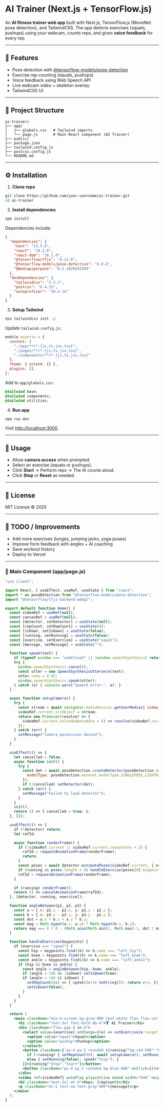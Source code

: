 # AI Trainer (Next.js + TensorFlow\.js)

An **AI fitness trainer web app** built with Next.js, TensorFlow\.js (MoveNet pose detection), and TailwindCSS. The app detects exercises (squats, pushups) using your webcam, counts reps, and gives **voice feedback** for every rep.

---

## 🚀 Features

* Pose detection with [@tensorflow-models/pose-detection](https://github.com/tensorflow/tfjs-models/tree/master/pose-detection)
* Exercise rep counting (squats, pushups)
* Voice feedback using Web Speech API
* Live webcam video + skeleton overlay
* TailwindCSS UI

---

## 📂 Project Structure

```
ai-trainer/
├── app/
│   ├── globals.css   # Tailwind imports
│   └── page.js       # Main React component (AI Trainer)
├── public/
├── package.json
├── tailwind.config.js
├── postcss.config.js
└── README.md
```

---

## ⚙️ Installation

1. **Clone repo**

```bash
git clone https://github.com/your-username/ai-trainer.git
cd ai-trainer
```

2. **Install dependencies**

```bash
npm install
```

Dependencies include:

```json
{
  "dependencies": {
    "next": "13.5.6",
    "react": "18.2.0",
    "react-dom": "18.2.0",
    "@tensorflow/tfjs": "4.11.0",
    "@tensorflow-models/pose-detection": "0.0.8",
    "@mediapipe/pose": "0.5.1620242384"
  },
  "devDependencies": {
    "tailwindcss": "3.5.2",
    "postcss": "8.4.23",
    "autoprefixer": "10.4.14"
  }
}
```

3. **Setup Tailwind**

```bash
npx tailwindcss init -p
```

Update `tailwind.config.js`:

```js
module.exports = {
  content: [
    "./app/**/*.{js,ts,jsx,tsx}",
    "./pages/**/*.{js,ts,jsx,tsx}",
    "./components/**/*.{js,ts,jsx,tsx}"
  ],
  theme: { extend: {} },
  plugins: [],
};
```

Add to `app/globals.css`:

```css
@tailwind base;
@tailwind components;
@tailwind utilities;
```

4. **Run app**

```bash
npm run dev
```

Visit [http://localhost:3000](http://localhost:3000).

---

## 🎥 Usage

* Allow **camera access** when prompted.
* Select an exercise (squats or pushups).
* Click **Start** → Perform reps → The AI counts aloud.
* Click **Stop** or **Reset** as needed.

---

## 📜 License

MIT License © 2025

---

## 📌 TODO / Improvements

* Add more exercises (lunges, jumping jacks, yoga poses)
* Improve form feedback with angles + AI coaching
* Save workout history
* Deploy to Vercel

---

### 🔑 Main Component (app/page.js)

```jsx
"use client";

import React, { useEffect, useRef, useState } from "react";
import * as poseDetection from "@tensorflow-models/pose-detection";
import "@tensorflow/tfjs-backend-webgl";

export default function Home() {
  const videoRef = useRef(null);
  const canvasRef = useRef(null);
  const [detector, setDetector] = useState(null);
  const [repCount, setRepCount] = useState(0);
  const [isDown, setIsDown] = useState(false);
  const [running, setRunning] = useState(false);
  const [exercise, setExercise] = useState("squat");
  const [message, setMessage] = useState("");

  function speak(text) {
    if (typeof window === "undefined" || !window.speechSynthesis) return;
    try {
      window.speechSynthesis.cancel();
      const utter = new SpeechSynthesisUtterance(text);
      utter.rate = 0.95;
      window.speechSynthesis.speak(utter);
    } catch (e) { console.warn("Speech error:", e); }
  }

  async function setupCamera() {
    try {
      const stream = await navigator.mediaDevices.getUserMedia({ video: { width: 640, height: 480 }, audio: false });
      videoRef.current.srcObject = stream;
      return new Promise((resolve) => {
        videoRef.current.onloadedmetadata = () => resolve(videoRef.current);
      });
    } catch (err) {
      setMessage("Camera permission denied");
    }
  }

  useEffect(() => {
    let cancelled = false;
    async function init() {
      try {
        const det = await poseDetection.createDetector(poseDetection.SupportedModels.MoveNet, {
          modelType: poseDetection.movenet.modelType.SINGLEPOSE_LIGHTNING,
        });
        if (!cancelled) setDetector(det);
      } catch (err) {
        setMessage("Failed to load detector");
      }
    }
    init();
    return () => { cancelled = true; };
  }, []);

  useEffect(() => {
    if (!detector) return;
    let rafId;

    async function renderFrame() {
      if (!videoRef.current || videoRef.current.readyState < 2) {
        rafId = requestAnimationFrame(renderFrame);
        return;
      }
      const poses = await detector.estimatePoses(videoRef.current, { maxPoses: 1 });
      if (running && poses.length > 0) handleExercise(poses[0].keypoints);
      rafId = requestAnimationFrame(renderFrame);
    }

    if (running) renderFrame();
    return () => cancelAnimationFrame(rafId);
  }, [detector, running, exercise]);

  function angleBetween(p1, p2, p3) {
    const a = { x: p1.x - p2.x, y: p1.y - p2.y };
    const b = { x: p3.x - p2.x, y: p3.y - p2.y };
    const dot = a.x * b.x + a.y * b.y;
    const mag = Math.hypot(a.x, a.y) * Math.hypot(b.x, b.y);
    return mag === 0 ? 0 : (Math.acos(Math.min(1, Math.max(-1, dot / mag))) * 180) / Math.PI;
  }

  function handleExercise(keypoints) {
    if (exercise === "squat") {
      const hip = keypoints.find((k) => k.name === "left_hip");
      const knee = keypoints.find((k) => k.name === "left_knee");
      const ankle = keypoints.find((k) => k.name === "left_ankle");
      if (hip && knee && ankle) {
        const angle = angleBetween(hip, knee, ankle);
        if (angle < 100 && !isDown) setIsDown(true);
        if (angle > 140 && isDown) {
          setRepCount((c) => { speak((c+1).toString()); return c+1; });
          setIsDown(false);
        }
      }
    }
  }

  return (
    <main className="min-h-screen bg-gray-900 text-white flex flex-col items-center p-6">
      <h1 className="text-3xl font-bold mb-4">🏋️ AI Trainer</h1>
      <div className="flex gap-4 mb-4">
        <select value={exercise} onChange={(e) => setExercise(e.target.value)} className="bg-gray-800 p-2 rounded">
          <option value="squat">Squat</option>
          <option value="pushup">Pushup</option>
        </select>
        <button className={`px-4 py-2 rounded ${running?"bg-red-500":"bg-green-500"}`} onClick={async()=>{
          if (!running) { setRepCount(0); await setupCamera(); setRunning(true); speak("Start"); }
          else { setRunning(false); speak("Stop"); }
        }}>{running?"Stop":"Start"}</button>
        <button className="px-4 py-2 rounded bg-blue-600" onClick={()=>setRepCount(0)}>Reset</button>
      </div>
      <video ref={videoRef} autoPlay playsInline muted width="640" height="480" className="rounded border"/>
      <h2 className="text-2xl mt-4">Reps: {repCount}</h2>
      <p className="mt-2 text-sm text-gray-400">{message}</p>
    </main>
  );
}
```
